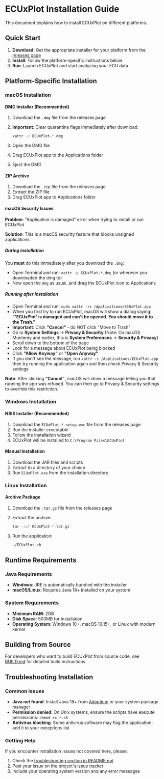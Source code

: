 # ECUxPlot Installation Guide

This document explains how to install ECUxPlot on different platforms.

## Quick Start

1. **Download**: Get the appropriate installer for your platform from the [releases page](https://github.com/your-repo/releases)
2. **Install**: Follow the platform-specific instructions below
3. **Run**: Launch ECUxPlot and start analyzing your ECU data

## Platform-Specific Installation

### macOS Installation

#### DMG Installer (Recommended)

1. Download the `.dmg` file from the releases page
2. **Important**: Clear quarantine flags immediately after download:

   ```bash
   xattr -c ECUxPlot-*.dmg
   ```

3. Open the DMG file
4. Drag ECUxPlot.app to the Applications folder
5. Eject the DMG

#### ZIP Archive

1. Download the `.zip` file from the releases page
2. Extract the ZIP file
3. Drag ECUxPlot.app to Applications folder

#### macOS Security Issues

**Problem**: "Application is damaged" error when trying to install or run ECUxPlot

**Solution**: This is a macOS security feature that blocks unsigned applications.

##### During installation

You **must** do this immediately after you download the `.dmg`:

- Open Terminal and run: `xattr -c ECUxPlot-*.dmg` (or wherever you downloaded the dmg to)
- Now open the `dmg` as usual, and drag the ECUxPlot icon to Applications

##### Running after installation

- Open Terminal and run: `sudo xattr -rc /Applications/ECUxPlot.app`
- When you first try to run ECUxPlot, macOS will show a dialog saying: **"'ECUxPlot' is damaged and can't be opened. You should move it to the Trash."**
- **Important**: Click **"Cancel"** - do NOT click "Move to Trash"
- Go to **System Settings** → **Privacy & Security** (Note: On macOS Monterey and earlier, this is **System Preferences** → **Security & Privacy**)
- Scroll down to the bottom of the page
- Look for a message about ECUxPlot being blocked
- Click **"Allow Anyway"** or **"Open Anyway"**
- If you don't see the message, run `xattr -c /Applications/ECUxPlot.app` then try running the application again and then check Privacy & Security settings

**Note**: After clicking **"Cancel"**, macOS will show a message telling you that running the app was refused. You can then go to Privacy & Security settings to override this restriction.

### Windows Installation

#### NSIS Installer (Recommended)

1. Download the `ECUxPlot-*-setup.exe` file from the releases page
2. Run the installer executable
3. Follow the installation wizard
4. ECUxPlot will be installed to `C:\Program Files\ECUxPlot`

#### Manual Installation

1. Download the JAR files and scripts
2. Extract to a directory of your choice
3. Run `ECUxPlot.exe` from the installation directory

### Linux Installation

#### Archive Package

1. Download the `.tar.gz` file from the releases page
2. Extract the archive:

   ```bash
   tar -xzf ECUxPlot-*.tar.gz
   ```

3. Run the application:

   ```bash
   ./ECUxPlot.sh
   ```

## Runtime Requirements

### Java Requirements

- **Windows**: JRE is automatically bundled with the installer
- **macOS/Linux**: Requires Java 18+ installed on your system

### System Requirements

- **Minimum RAM**: 2GB
- **Disk Space**: 500MB for installation
- **Operating System**: Windows 10+, macOS 10.15+, or Linux with modern kernel

## Building from Source

For developers who want to build ECUxPlot from source code, see [BUILD.md](BUILD.md) for detailed build instructions.

## Troubleshooting Installation

### Common Issues

- **Java not found**: Install Java 18+ from [Adoptium](https://adoptium.net/) or your system package manager
- **Permission denied**: On Unix systems, ensure the scripts have execute permissions: `chmod +x *.sh`
- **Antivirus blocking**: Some antivirus software may flag the application; add it to your exceptions list

### Getting Help

If you encounter installation issues not covered here, please:

1. Check the [troubleshooting section in README.md](README.md#troubleshooting)
2. Post your issue on the project's issue tracker
3. Include your operating system version and any error messages

